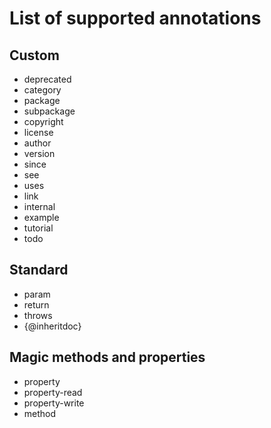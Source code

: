 # List of supported annotations


## Custom

- deprecated
- category
- package
- subpackage
- copyright
- license
- author
- version
- since
- see
- uses
- link
- internal
- example
- tutorial
- todo


## Standard

- param
- return
- throws
- {@inheritdoc}


## Magic methods and properties

- property
- property-read
- property-write
- method

